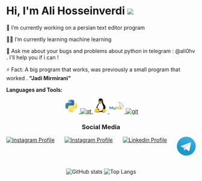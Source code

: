 <br />

# Hi, I'm Ali Hosseinverdi <img width="30" src="https://camo.githubusercontent.com/e8e7b06ecf583bc040eb60e44eb5b8e0ecc5421320a92929ce21522dbc34c891/68747470733a2f2f6d656469612e67697068792e636f6d2f6d656469612f6876524a434c467a6361737252346961377a2f67697068792e676966">


💼 I’m currently working on a persian text editor program

🧑‍🎓 I’m currently learning machine learning

💬 Ask me about your bugs and problems about python in telegram : @ali0hv . I'll help you if i can !

⚡ Fact: A big program that works, was previously a small program that worked . **"Jadi Mirmirani"**


**Languages and Tools:**



<p align="center">
<a href="https://www.python.org" target="_blank"> <img src="https://raw.githubusercontent.com/devicons/devicon/master/icons/python/python-original.svg" alt="python" width="40" height="40"/> </a>
<a href="https://www.qt.io/" target="_blank"> <img src="https://upload.wikimedia.org/wikipedia/commons/0/0b/Qt_logo_2016.svg" alt="qt" width="40" height="40"/> </a> 
<a href="https://www.linux.org/" target="_blank"> <img src="https://raw.githubusercontent.com/devicons/devicon/master/icons/linux/linux-original.svg" alt="linux" width="40" height="40"/> </a> 
<a href="https://www.mysql.com/" target="_blank"> <img src="https://raw.githubusercontent.com/devicons/devicon/master/icons/mysql/mysql-original-wordmark.svg" alt="mysql" width="40" height="40"/> </a>  
<a href="https://git-scm.com/" target="_blank"> <img src="https://www.vectorlogo.zone/logos/git-scm/git-scm-icon.svg" alt="git" width="40" height="40"/> </a> 
</p>

<h3 align="center">
Social Media
</h3>

<div align="center" style="display: flex; justify-content: space-between;">
    <a href="https://www.youtube.com/channel/UCfWOfDCru2FSFNtDS26te8Q">
        <img src="https://i.imgur.com/FpwHmmL.png" width="50" height="50" alt="Instagram Profile">
    </a>
    <a href="https://www.instagram.com/alihv.ir">
        <img src="https://i.imgur.com/M6yBwxS.png" width="50" height="50" alt="Instagram Profile">
    </a>
    <a href="https://www.linkedin.com/in/ali-hosseinverdi-63368320b/">
        <img src="https://selldone.ir/app/img/linkedin-circle.14f7b675.svg" width="50" height="50" alt="Linkedin Profile">
    </a>
    <a href="https://t.me/ali0hv">
        <img src="https://raw.githubusercontent.com/github/explore/80688e429a7d4ef2fca1e82350fe8e3517d3494d/topics/telegram/telegram.png" alt="Telegram" height="50" width="50">
    </a>
</div>

<br>
<p align="center">
<img alt="GitHub stats" src="https://github-readme-stats.vercel.app/api?username=Ali-Hosseinverdi&show_icons=true&theme=dark">
<img alt="Top Langs" src="https://github-readme-stats.vercel.app/api/top-langs/?username=Ali-Hosseinverdi&show_icons=true&theme=dark">
</p>
